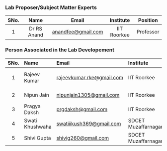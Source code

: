
<!-- Remove all lines above this line before making changes to the file -->
### Lab Proposer/Subject Matter Experts
| SNo. | Name | Email | Institute | Position |
| :---: | :---: | :---: | :---: | :---: |
| 1 | Dr RS Anand | anandfee@gmail.com | IIT Roorkee | Professor |

### Person Associated in the Lab Developement
| SNo. | Name | Email | Institute | Position |
| :---: | :--- | :--- | :--- | :--- |
| 1 | Rajeev Kumar | rajeevkumar.rke@gmail.com | IIT Roorkee | Senior Research Fellow |
| 2 | Nipun Jain | nipunjain1305@gmail.com | IIT Roorkee | Project Associate|
| 3 | Pragya Daksh | prgdaksh@gmail.com | IIT Roorkee | Project Associate |
| 4 | Swati Khushwaha | swatiiikush369@gmail.com | SDCET Muzaffarnagar | Intern |
| 5 | Shivi Gupta | shivig260@gmail.com| SDCET Muzaffarnagar | Intern |

